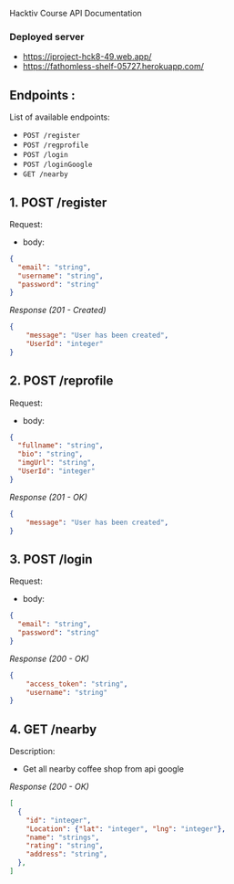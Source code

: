  Hacktiv Course API Documentation

### Deployed server
-  https://iproject-hck8-49.web.app/
-  https://fathomless-shelf-05727.herokuapp.com/


## Endpoints :

List of available endpoints:

- `POST /register`
- `POST /regprofile`
- `POST /login`
- `POST /loginGoogle`
- `GET /nearby`


## 1. POST /register

Request:

- body:

```json
{
  "email": "string",
  "username": "string",
  "password": "string"
}
```

_Response (201 - Created)_

```json
{
    "message": "User has been created",
    "UserId": "integer"
}
```

## 2. POST /reprofile

Request:

- body:

```json
{
  "fullname": "string",
  "bio": "string",
  "imgUrl": "string",
  "UserId": "integer"
}
```

_Response (201 - OK)_

```json
{
    "message": "User has been created",
}
```


## 3. POST /login

Request:

- body:

```json
{
  "email": "string",
  "password": "string"
}
```

_Response (200 - OK)_

```json
{
    "access_token": "string",
    "username": "string"
}
```


## 4. GET /nearby

Description:
- Get all nearby coffee shop from api google

_Response (200 - OK)_

```json
[
  {
    "id": "integer",
    "Location": {"lat": "integer", "lng": "integer"},
    "name": "strings",
    "rating": "string",
    "address": "string",
  },
]
```